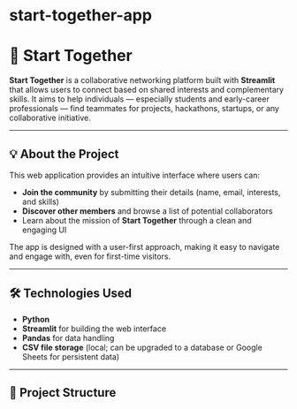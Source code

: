 # start-together-app

# 🤝 Start Together

**Start Together** is a collaborative networking platform built with **Streamlit** that allows users to connect based on shared interests and complementary skills. It aims to help individuals — especially students and early-career professionals — find teammates for projects, hackathons, startups, or any collaborative initiative.

---

## 💡 About the Project

This web application provides an intuitive interface where users can:
- **Join the community** by submitting their details (name, email, interests, and skills)
- **Discover other members** and browse a list of potential collaborators
- Learn about the mission of **Start Together** through a clean and engaging UI

The app is designed with a user-first approach, making it easy to navigate and engage with, even for first-time visitors.

---

## 🛠️ Technologies Used

- **Python**
- **Streamlit** for building the web interface
- **Pandas** for data handling
- **CSV file storage** (local; can be upgraded to a database or Google Sheets for persistent data)

---

## 📁 Project Structure

